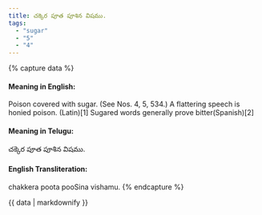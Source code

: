 ```yaml
---
title: చక్కెర పూత పూశిన విషము.
tags:
  - "sugar"
  - "5"
  - "4"
---
```


{% capture data %}
#### Meaning in English:
Poison covered with sugar.
(See Nos. 4, 5, 534.)
A flattering speech is honied poison. (Latin)[1]
Sugared words generally prove bitter(Spanish)[2]

#### Meaning in Telugu:
చక్కెర పూత పూశిన విషము.

#### English Transliteration:
chakkera poota pooSina vishamu.
{% endcapture %}

{{ data | markdownify }}

